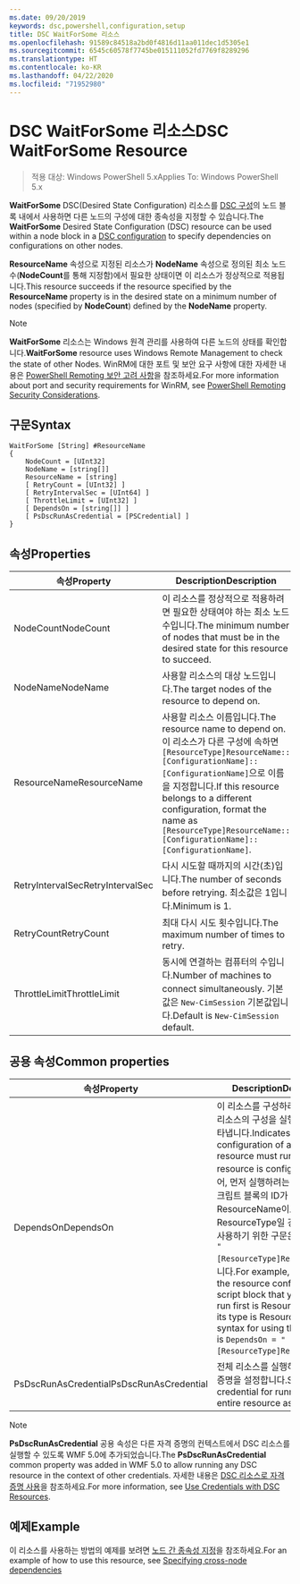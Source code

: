 ```yaml
---
ms.date: 09/20/2019
keywords: dsc,powershell,configuration,setup
title: DSC WaitForSome 리소스
ms.openlocfilehash: 91589c84518a2bd0f4816d11aa011dec1d5305e1
ms.sourcegitcommit: 6545c60578f7745be015111052fd7769f8289296
ms.translationtype: HT
ms.contentlocale: ko-KR
ms.lasthandoff: 04/22/2020
ms.locfileid: "71952980"
---
```

# <a name="dsc-waitforsome-resource"></a><span data-ttu-id="b5158-103">DSC WaitForSome 리소스</span><span class="sxs-lookup"><span data-stu-id="b5158-103">DSC WaitForSome Resource</span></span>

> <span data-ttu-id="b5158-104">적용 대상: Windows PowerShell 5.x</span><span class="sxs-lookup"><span data-stu-id="b5158-104">Applies To: Windows PowerShell 5.x</span></span>

<span data-ttu-id="b5158-105">**WaitForSome** DSC(Desired State Configuration) 리소스를 [DSC 구성](../../../configurations/configurations.md)의 노드 블록 내에서 사용하면 다른 노드의 구성에 대한 종속성을 지정할 수 있습니다.</span><span class="sxs-lookup"><span data-stu-id="b5158-105">The **WaitForSome** Desired State Configuration (DSC) resource can be used within a node block in a [DSC configuration](../../../configurations/configurations.md) to specify dependencies on configurations on other nodes.</span></span>

<span data-ttu-id="b5158-106">**ResourceName** 속성으로 지정된 리소스가 **NodeName** 속성으로 정의된 최소 노드 수(**NodeCount**를 통해 지정함)에서 필요한 상태이면 이 리소스가 정상적으로 적용됩니다.</span><span class="sxs-lookup"><span data-stu-id="b5158-106">This resource succeeds if the resource specified by the **ResourceName** property is in the desired state on a minimum number of nodes (specified by **NodeCount**) defined by the **NodeName** property.</span></span>

> [!NOTE]
> <span data-ttu-id="b5158-107">**WaitForSome** 리소스는 Windows 원격 관리를 사용하여 다른 노드의 상태를 확인합니다.</span><span class="sxs-lookup"><span data-stu-id="b5158-107">**WaitForSome** resource uses Windows Remote Management to check the state of other Nodes.</span></span> <span data-ttu-id="b5158-108">WinRM에 대한 포트 및 보안 요구 사항에 대한 자세한 내용은 [PowerShell Remoting 보안 고려 사항](/powershell/scripting/learn/remoting/winrmsecurity?view=powershell-6)을 참조하세요.</span><span class="sxs-lookup"><span data-stu-id="b5158-108">For more information about port and security requirements for WinRM, see [PowerShell Remoting Security Considerations](/powershell/scripting/learn/remoting/winrmsecurity?view=powershell-6).</span></span>

## <a name="syntax"></a><span data-ttu-id="b5158-109">구문</span><span class="sxs-lookup"><span data-stu-id="b5158-109">Syntax</span></span>

```Syntax
WaitForSome [String] #ResourceName
{
    NodeCount = [UInt32]
    NodeName = [string[]]
    ResourceName = [string]
    [ RetryCount = [UInt32] ]
    [ RetryIntervalSec = [UInt64] ]
    [ ThrottleLimit = [UInt32] ]
    [ DependsOn = [string[]] ]
    [ PsDscRunAsCredential = [PSCredential] ]
}
```

## <a name="properties"></a><span data-ttu-id="b5158-110">속성</span><span class="sxs-lookup"><span data-stu-id="b5158-110">Properties</span></span>

|<span data-ttu-id="b5158-111">속성</span><span class="sxs-lookup"><span data-stu-id="b5158-111">Property</span></span> |<span data-ttu-id="b5158-112">Description</span><span class="sxs-lookup"><span data-stu-id="b5158-112">Description</span></span> |
|---|---|
|<span data-ttu-id="b5158-113">NodeCount</span><span class="sxs-lookup"><span data-stu-id="b5158-113">NodeCount</span></span> |<span data-ttu-id="b5158-114">이 리소스를 정상적으로 적용하려면 필요한 상태여야 하는 최소 노드 수입니다.</span><span class="sxs-lookup"><span data-stu-id="b5158-114">The minimum number of nodes that must be in the desired state for this resource to succeed.</span></span> |
|<span data-ttu-id="b5158-115">NodeName</span><span class="sxs-lookup"><span data-stu-id="b5158-115">NodeName</span></span> |<span data-ttu-id="b5158-116">사용할 리소스의 대상 노드입니다.</span><span class="sxs-lookup"><span data-stu-id="b5158-116">The target nodes of the resource to depend on.</span></span> |
|<span data-ttu-id="b5158-117">ResourceName</span><span class="sxs-lookup"><span data-stu-id="b5158-117">ResourceName</span></span> |<span data-ttu-id="b5158-118">사용할 리소스 이름입니다.</span><span class="sxs-lookup"><span data-stu-id="b5158-118">The resource name to depend on.</span></span> <span data-ttu-id="b5158-119">이 리소스가 다른 구성에 속하면 `[ResourceType]ResourceName::[ConfigurationName]::[ConfigurationName]`으로 이름을 지정합니다.</span><span class="sxs-lookup"><span data-stu-id="b5158-119">If this resource belongs to a different configuration, format the name as `[ResourceType]ResourceName::[ConfigurationName]::[ConfigurationName]`.</span></span> |
|<span data-ttu-id="b5158-120">RetryIntervalSec</span><span class="sxs-lookup"><span data-stu-id="b5158-120">RetryIntervalSec</span></span> |<span data-ttu-id="b5158-121">다시 시도할 때까지의 시간(초)입니다.</span><span class="sxs-lookup"><span data-stu-id="b5158-121">The number of seconds before retrying.</span></span> <span data-ttu-id="b5158-122">최소값은 1입니다.</span><span class="sxs-lookup"><span data-stu-id="b5158-122">Minimum is 1.</span></span> |
|<span data-ttu-id="b5158-123">RetryCount</span><span class="sxs-lookup"><span data-stu-id="b5158-123">RetryCount</span></span> |<span data-ttu-id="b5158-124">최대 다시 시도 횟수입니다.</span><span class="sxs-lookup"><span data-stu-id="b5158-124">The maximum number of times to retry.</span></span> |
|<span data-ttu-id="b5158-125">ThrottleLimit</span><span class="sxs-lookup"><span data-stu-id="b5158-125">ThrottleLimit</span></span> |<span data-ttu-id="b5158-126">동시에 연결하는 컴퓨터의 수입니다.</span><span class="sxs-lookup"><span data-stu-id="b5158-126">Number of machines to connect simultaneously.</span></span> <span data-ttu-id="b5158-127">기본값은 `New-CimSession` 기본값입니다.</span><span class="sxs-lookup"><span data-stu-id="b5158-127">Default is `New-CimSession` default.</span></span> |

## <a name="common-properties"></a><span data-ttu-id="b5158-128">공용 속성</span><span class="sxs-lookup"><span data-stu-id="b5158-128">Common properties</span></span>

|<span data-ttu-id="b5158-129">속성</span><span class="sxs-lookup"><span data-stu-id="b5158-129">Property</span></span> |<span data-ttu-id="b5158-130">Description</span><span class="sxs-lookup"><span data-stu-id="b5158-130">Description</span></span> |
|---|---|
|<span data-ttu-id="b5158-131">DependsOn</span><span class="sxs-lookup"><span data-stu-id="b5158-131">DependsOn</span></span> |<span data-ttu-id="b5158-132">이 리소스를 구성하려면 먼저 다른 리소스의 구성을 실행해야 함을 나타냅니다.</span><span class="sxs-lookup"><span data-stu-id="b5158-132">Indicates that the configuration of another resource must run before this resource is configured.</span></span> <span data-ttu-id="b5158-133">예를 들어, 먼저 실행하려는 리소스 구성 스크립트 블록의 ID가 ResourceName이고 해당 형식이 ResourceType일 경우, 이 속성을 사용하기 위한 구문은 `DependsOn = "[ResourceType]ResourceName"`입니다.</span><span class="sxs-lookup"><span data-stu-id="b5158-133">For example, if the ID of the resource configuration script block that you want to run first is ResourceName and its type is ResourceType, the syntax for using this property is `DependsOn = "[ResourceType]ResourceName"`.</span></span> |
|<span data-ttu-id="b5158-134">PsDscRunAsCredential</span><span class="sxs-lookup"><span data-stu-id="b5158-134">PsDscRunAsCredential</span></span> |<span data-ttu-id="b5158-135">전체 리소스를 실행하기 위한 자격 증명을 설정합니다.</span><span class="sxs-lookup"><span data-stu-id="b5158-135">Sets the credential for running the entire resource as.</span></span> |

> [!NOTE]
> <span data-ttu-id="b5158-136">**PsDscRunAsCredential** 공용 속성은 다른 자격 증명의 컨텍스트에서 DSC 리소스를 실행할 수 있도록 WMF 5.0에 추가되었습니다.</span><span class="sxs-lookup"><span data-stu-id="b5158-136">The **PsDscRunAsCredential** common property was added in WMF 5.0 to allow running any DSC resource in the context of other credentials.</span></span> <span data-ttu-id="b5158-137">자세한 내용은 [ DSC 리소스로 자격 증명 사용](../../../configurations/runasuser.md)을 참조하세요.</span><span class="sxs-lookup"><span data-stu-id="b5158-137">For more information, see [Use Credentials with DSC Resources](../../../configurations/runasuser.md).</span></span>

## <a name="example"></a><span data-ttu-id="b5158-138">예제</span><span class="sxs-lookup"><span data-stu-id="b5158-138">Example</span></span>

<span data-ttu-id="b5158-139">이 리소스를 사용하는 방법의 예제를 보려면 [노드 간 종속성 지정](../../../configurations/crossNodeDependencies.md)을 참조하세요.</span><span class="sxs-lookup"><span data-stu-id="b5158-139">For an example of how to use this resource, see [Specifying cross-node dependencies](../../../configurations/crossNodeDependencies.md)</span></span>